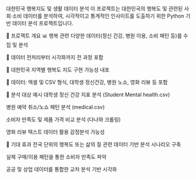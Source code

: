 대한민국 행복지도 및 생활 데이터 분석
이 프로젝트는 대한민국의 행복도 및 관련된 사회·소비 데이터를 분석하여, 시각적이고 통계적인 인사이트를 도출하기 위한 Python 기반 데이터 분석 프로젝트입니다.

📌 프로젝트 개요
📊 행복 관련 다양한 데이터(정신 건강, 병원 이용, 소비 패턴 등)를 수집 및 분석

🧠 데이터 전처리부터 시각화까지 전 과정 포함

📍 대한민국 지역별 행복도 지도 구현 가능성 내포

📁 데이터: 엑셀 및 CSV 형식, 대학생 정신건강, 병원 노쇼, 영화 리뷰 등 포함

🧪 분석 대상 예시
대학생 정신 건강 지표 분석 (Student Mental health.csv)

병원 예약 취소/노쇼 패턴 분석 (medical.csv)

소비자 만족도 및 제품 가격 비교 분석 (다나와 크롤링)

영화 리뷰 텍스트 데이터 활용 감정분석 가능성

🧠 기대 효과
전국 단위의 행복도 또는 삶의 질 관련 데이터 기반 분석 시나리오 구축

실제 구매/이용 패턴을 통한 소비자 만족도 파악

공공 및 상업 데이터를 통합한 교차 분석 기반 시각화
